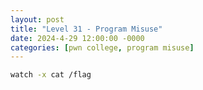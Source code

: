 ```yaml
---
layout: post
title: "Level 31 - Program Misuse"
date: 2024-4-29 12:00:00 -0000
categories: [pwn college, program misuse]
---
```


```bash
watch -x cat /flag
```